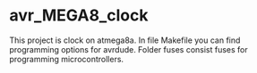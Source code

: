 # avr_MEGA8_clock
  This project is clock on atmega8a.
  In file Makefile you can find programming options for avrdude.
  Folder fuses consist fuses for programming microcontrollers.
  
